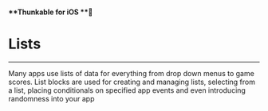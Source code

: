 #### **Thunkable for iOS **

# Lists

---

Many apps use lists of data for everything from drop down menus to game scores. List blocks are used for creating and managing lists, selecting from a list, placing conditionals on specified app events and even introducing randomness into your app

